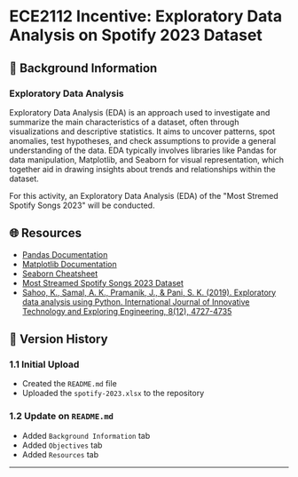#  ECE2112 Incentive: Exploratory Data Analysis on Spotify 2023 Dataset

## 📖 Background Information
### **Exploratory Data Analysis**
Exploratory Data Analysis (EDA) is an approach used to investigate and summarize the main characteristics of a dataset, often through visualizations and descriptive statistics. It aims to uncover patterns, spot anomalies, test hypotheses, and check assumptions to provide a general understanding of the data. EDA typically involves libraries like Pandas for data manipulation, Matplotlib, and Seaborn for visual representation, which together aid in drawing insights about trends and relationships within the dataset. <br> 

For this activity, an Exploratory Data Analysis (EDA) of the "Most Stremed Spotify Songs 2023" will be conducted.


## 🌐 Resources
- [Pandas Documentation](https://pandas.pydata.org/pandas-docs/stable/)
- [Matplotlib Documentation](https://matplotlib.org/stable/contents.html)
- [Seaborn Cheatsheet](https://www.datacamp.com/cheat-sheet/python-seaborn-cheat-sheet)
- [Most Streamed Spotify Songs 2023 Dataset](https://www.kaggle.com/datasets/nelgiriyewithana/top-spotify-songs-2023)
- [Sahoo, K., Samal, A. K., Pramanik, J., & Pani, S. K. (2019). Exploratory data analysis using Python. International Journal of Innovative Technology and Exploring Engineering, 8(12), 4727-4735](https://www.researchgate.net/profile/Dr-Subhendu-Pani/publication/337146539_IJITEE/links/5dc70b124585151435fb427e/IJITEE.pdf)


## 📜 Version History

### 1.1 Initial Upload
- Created the `README.md` file
- Uploaded the `spotify-2023.xlsx` to the repository

### 1.2 Update on ` README.md `
- Added `Background Information` tab
- Added `Objectives` tab
- Added `Resources` tab

---
